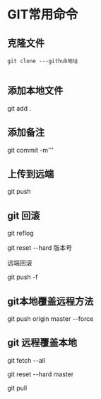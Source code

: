 # GIT常用命令

## 克隆文件

```git
git clone ---github地址


```

## 添加本地文件

git add .

## 添加备注

git commit -m'''

## 上传到远端

git push

## git 回滚

git reflog

git reset --hard 版本号

远端回滚

git push -f

## git本地覆盖远程方法

git push origin master --force 

## git 远程覆盖本地

git fetch --all

git reset --hard master

git pull